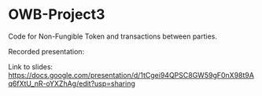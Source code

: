 # OWB-Project3
 Code for Non-Fungible Token and transactions between parties.

Recorded presentation:

Link to slides: https://docs.google.com/presentation/d/1tCgei94QPSC8GW59gF0nX98t9Aq6fXtU_nR-oYXZhAg/edit?usp=sharing



